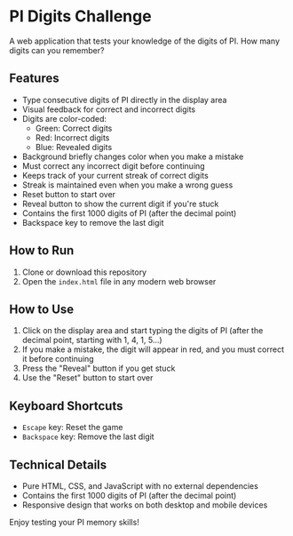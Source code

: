# PI Digits Challenge

A web application that tests your knowledge of the digits of PI. How many digits can you remember?

## Features

- Type consecutive digits of PI directly in the display area
- Visual feedback for correct and incorrect digits
- Digits are color-coded:
  - Green: Correct digits
  - Red: Incorrect digits
  - Blue: Revealed digits
- Background briefly changes color when you make a mistake
- Must correct any incorrect digit before continuing
- Keeps track of your current streak of correct digits
- Streak is maintained even when you make a wrong guess
- Reset button to start over
- Reveal button to show the current digit if you're stuck
- Contains the first 1000 digits of PI (after the decimal point)
- Backspace key to remove the last digit

## How to Run

1. Clone or download this repository
2. Open the `index.html` file in any modern web browser

## How to Use

1. Click on the display area and start typing the digits of PI (after the decimal point, starting with 1, 4, 1, 5...)
2. If you make a mistake, the digit will appear in red, and you must correct it before continuing
3. Press the "Reveal" button if you get stuck
4. Use the "Reset" button to start over

## Keyboard Shortcuts

- `Escape` key: Reset the game
- `Backspace` key: Remove the last digit

## Technical Details

- Pure HTML, CSS, and JavaScript with no external dependencies
- Contains the first 1000 digits of PI (after the decimal point)
- Responsive design that works on both desktop and mobile devices

Enjoy testing your PI memory skills! 